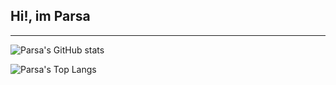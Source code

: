 Hi!, im Parsa
-
---


![Parsa's GitHub stats](https://github-readme-stats.vercel.app/api?username=ParsaKSH&show_icons=true&theme=tokyonight)



![Parsa's Top Langs](https://github-readme-stats.vercel.app/api/top-langs/?username=ParsaKSH&show_icons=true&theme=tokyonight&)
